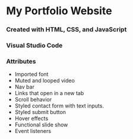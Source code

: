 # My Portfolio Website

### Created with HTML, CSS, and JavaScript
### Visual Studio Code 
### Attributes
- Imported font
- Muted and looped video
- Nav bar 
- Links that open in a new tab
- Scroll behavior
- Styled contact form with text inputs.
- Styled submit button
- Hover effects
- Functional slide show
- Event listeners

